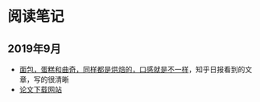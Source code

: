 # 阅读笔记

## 2019年9月

- [面包，蛋糕和曲奇，同样都是烘焙的，口感就是不一样](./面包，蛋糕和曲奇，同样都是烘焙的，口感就是不一样.md)，知乎日报看到的文章，写的很清晰
- [论文下载网站](几个电子版论文下载网站.md)

